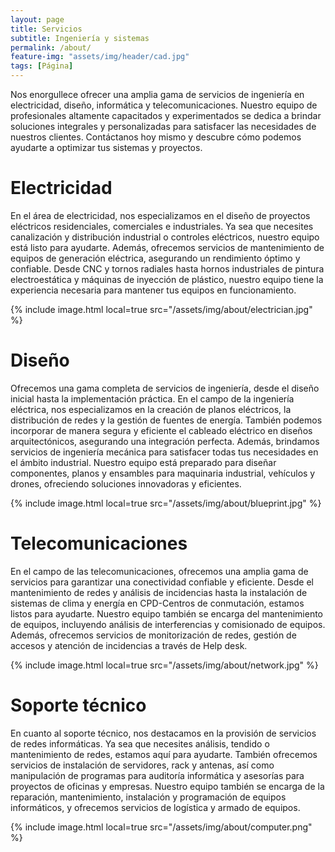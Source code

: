 ```yaml
---
layout: page
title: Servicios
subtitle: Ingeniería y sistemas
permalink: /about/
feature-img: "assets/img/header/cad.jpg"
tags: [Página]
---
```


Nos enorgullece ofrecer una amplia gama de servicios de ingeniería en electricidad, diseño, informática y telecomunicaciones. Nuestro equipo de profesionales altamente capacitados y experimentados se dedica a brindar soluciones integrales y personalizadas para satisfacer las necesidades de nuestros clientes. Contáctanos hoy mismo y descubre cómo podemos ayudarte a optimizar tus sistemas y proyectos.

# Electricidad
En el área de electricidad, nos especializamos en el diseño de proyectos eléctricos residenciales, comerciales e industriales. Ya sea que necesites canalización y distribución industrial o controles eléctricos, nuestro equipo está listo para ayudarte. Además, ofrecemos servicios de mantenimiento de equipos de generación eléctrica, asegurando un rendimiento óptimo y confiable. Desde CNC y tornos radiales hasta hornos industriales de pintura electroestática y máquinas de inyección de plástico, nuestro equipo tiene la experiencia necesaria para mantener tus equipos en funcionamiento.

{% include image.html local=true src="/assets/img/about/electrician.jpg" %}

# Diseño
Ofrecemos una gama completa de servicios de ingeniería, desde el diseño inicial hasta la implementación práctica. En el campo de la ingeniería eléctrica, nos especializamos en la creación de planos eléctricos, la distribución de redes y la gestión de fuentes de energía. También podemos incorporar de manera segura y eficiente el cableado eléctrico en diseños arquitectónicos, asegurando una integración perfecta. Además, brindamos servicios de ingeniería mecánica para satisfacer todas tus necesidades en el ámbito industrial. Nuestro equipo está preparado para diseñar componentes, planos y ensambles para maquinaria industrial, vehículos y drones, ofreciendo soluciones innovadoras y eficientes.

{% include image.html local=true src="/assets/img/about/blueprint.jpg" %}

# Telecomunicaciones
En el campo de las telecomunicaciones, ofrecemos una amplia gama de servicios para garantizar una conectividad confiable y eficiente. Desde el mantenimiento de redes y análisis de incidencias hasta la instalación de sistemas de clima y energía en CPD-Centros de conmutación, estamos listos para ayudarte. Nuestro equipo también se encarga del mantenimiento de equipos, incluyendo análisis de interferencias y comisionado de equipos. Además, ofrecemos servicios de monitorización de redes, gestión de accesos y atención de incidencias a través de Help desk.

{% include image.html local=true src="/assets/img/about/network.jpg" %}

# Soporte técnico
En cuanto al soporte técnico, nos destacamos en la provisión de servicios de redes informáticas. Ya sea que necesites análisis, tendido o mantenimiento de redes, estamos aquí para ayudarte. También ofrecemos servicios de instalación de servidores, rack y antenas, así como manipulación de programas para auditoría informática y asesorías para proyectos de oficinas y empresas. Nuestro equipo también se encarga de la reparación, mantenimiento, instalación y programación de equipos informáticos, y ofrecemos servicios de logística y armado de equipos.

{% include image.html local=true src="/assets/img/about/computer.png" %}
